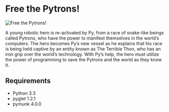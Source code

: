 Free the Pytrons!
=================

![Free the Pytrons!](https://raw.githubusercontent.com/ProjectPytron/FreeThePytrons/master/pytron/game/res/hero.png)

A young robotic hero is re-activated by Py, from a race of snake-like beings called Pytrons, who have the power to manifest themselves in the world’s computers. The hero becomes Py’s new vessel as he explains that his race is being held captive by an entity known as The Terrible Thon, who has an iron grip over the world’s technology. With Py’s help, the hero must utilize the power of programming to save the Pytrons and the world as they know it.


Requirements
------------

- Python 3.3
- pyglet 1.2.1
- pymunk 4.0.0
